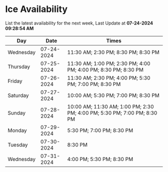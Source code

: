 # Ice Availability

List the latest availability for the next week, Last Update at **07-24-2024 09:28:54 AM**

| Day         | Date        | Times       |
| ----------- | ----------- | ----------- |
|Wednesday|07-24-2024|11:30 AM; 2:30 PM; 8:30 PM; 8:30 PM|
|Thursday|07-25-2024|11:30 AM; 1:00 PM; 2:30 PM; 4:00 PM; 4:00 PM; 8:30 PM; 8:30 PM|
|Friday|07-26-2024|11:30 AM; 2:30 PM; 4:00 PM; 5:30 PM; 7:00 PM; 8:30 PM|
|Saturday|07-27-2024|10:00 AM; 5:30 PM; 7:00 PM; 8:30 PM|
|Sunday|07-28-2024|10:00 AM; 11:30 AM; 1:00 PM; 2:30 PM; 4:00 PM; 5:30 PM; 7:00 PM; 8:30 PM|
|Monday|07-29-2024|5:30 PM; 7:00 PM; 8:30 PM|
|Tuesday|07-30-2024|8:30 PM|
|Wednesday|07-31-2024|4:00 PM; 5:30 PM; 8:30 PM|
